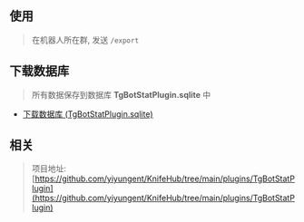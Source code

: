 


## 使用


> 在机器人所在群, 发送 `/export`


## 下载数据库

> 所有数据保存到数据库 **TgBotStatPlugin.sqlite** 中

- [下载数据库 (TgBotStatPlugin.sqlite)](/api/Plugins/TgBotStatPlugin/Download)




## 相关

> 项目地址: [https://github.com/yiyungent/KnifeHub/tree/main/plugins/TgBotStatPlugin](https://github.com/yiyungent/KnifeHub/tree/main/plugins/TgBotStatPlugin)             


<!-- Matomo Image Tracker-->
<img referrerpolicy="no-referrer-when-downgrade" src="https://matomo.moeci.com/matomo.php?idsite=2&amp;rec=1&amp;action_name=Plugins.TgBotStatPlugin-v0.1.5.README" style="border:0" alt="" />
<!-- End Matomo -->
